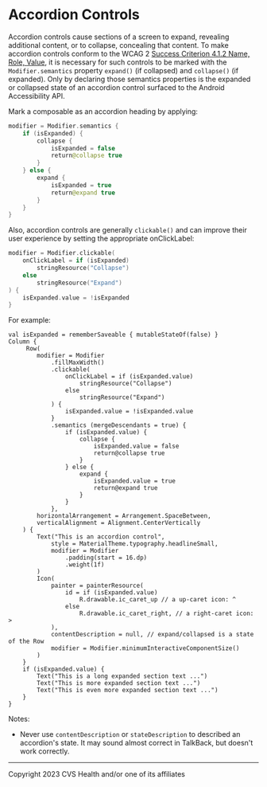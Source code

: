 # Accordion Controls
Accordion controls cause sections of a screen to expand, revealing additional content, or to collapse, concealing that content. To make accordion controls conform to the WCAG 2 [Success Criterion 4.1.2 Name, Role, Value](https://www.w3.org/TR/WCAG21/#name-role-value), it is necessary for such controls to be marked with the `Modifier.semantics` property `expand()` (if collapsed) and `collapse()` (if expanded). Only by declaring those semantics properties is the expanded or collapsed state of an accordion control surfaced to the Android Accessibility API.

Mark a composable as an accordion heading by applying: 
```kotlin
modifier = Modifier.semantics {
    if (isExpanded) {
        collapse {
            isExpanded = false
            return@collapse true
        }
    } else {
        expand {
            isExpanded = true
            return@expand true
        }
    }
}
```

Also, accordion controls are generally `clickable()` and can improve their user experience by setting the appropriate onClickLabel:

```kotlin
modifier = Modifier.clickable(
    onClickLabel = if (isExpanded)
        stringResource("Collapse")
    else
        stringResource("Expand")
) {
    isExpanded.value = !isExpanded
}
```

For example:
```
val isExpanded = rememberSaveable { mutableStateOf(false) }
Column {
     Row(
        modifier = Modifier
            .fillMaxWidth()
            .clickable(
                onClickLabel = if (isExpanded.value)
                    stringResource("Collapse")
                else
                    stringResource("Expand")
            ) {
                isExpanded.value = !isExpanded.value
            }
            .semantics (mergeDescendants = true) {
                if (isExpanded.value) {
                    collapse {
                        isExpanded.value = false
                        return@collapse true
                    }
                } else {
                    expand {
                        isExpanded.value = true
                        return@expand true
                    }
                }
            },
        horizontalArrangement = Arrangement.SpaceBetween,
        verticalAlignment = Alignment.CenterVertically
    ) {
        Text("This is an accordion control",
            style = MaterialTheme.typography.headlineSmall,
            modifier = Modifier
                .padding(start = 16.dp)
                .weight(1f)
        )
        Icon(
            painter = painterResource(
                id = if (isExpanded.value)
                    R.drawable.ic_caret_up // a up-caret icon: ^
                else
                    R.drawable.ic_caret_right, // a right-caret icon: >
            ),
            contentDescription = null, // expand/collapsed is a state of the Row
            modifier = Modifier.minimumInteractiveComponentSize()
        )
    }
    if (isExpanded.value) {
        Text("This is a long expanded section text ...")
        Text("This is more expanded section text ...")
        Text("This is even more expanded section text ...")
    }
}
```

Notes:

* Never use `contentDescription` or `stateDescription` to described an accordion's state. It may sound almost correct in TalkBack, but doesn't work correctly.

----

Copyright 2023 CVS Health and/or one of its affiliates